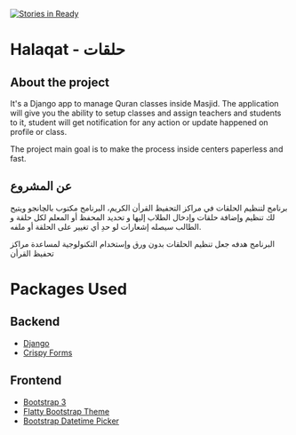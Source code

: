 [![Stories in Ready](https://badge.waffle.io/EmadMokhtar/halaqat.png?label=ready&title=Ready)](https://waffle.io/EmadMokhtar/halaqat)

# Halaqat - حلقات

## About the project

It's a Django app to manage Quran classes inside Masjid. The application will give you the ability to setup classes and assign teachers and students to it, student will get notification for any action or update happened on profile or class.

The project main goal is to make the process inside centers paperless and fast.

## عن المشروع

برنامج لتنظيم الحلقات في مراكز التحفيظ القرأن الكريم، البرنامج مكتوب بالچانجو ويتيح لك تنظيم وإضافة حلقات وإدخال الطلاب إليها و تحديد المحفظ أو المعلم لكل حلقة و الطالب سيصله إشعارات لو حدِ أي تغيير على الحلقة أو ملفه.

البرنامج هدفه جعل تنظيم الحلقات بدون ورق وإستخدام التكنولوجية لمساعدة مراكز تحفيظ القرأن


# Packages Used
## Backend
- [Django](https://www.djangoproject.com/)
- [Crispy Forms](http://django-crispy-forms.readthedocs.io/en/latest/)

## Frontend
- [Bootstrap 3](http://getbootstrap.com/)
- [Flatty Bootstrap Theme](https://github.com/mendix/MxBootswatch/blob/master/theme/Flatly.zip)
- [Bootstrap Datetime Picker](http://www.malot.fr/bootstrap-datetimepicker/)
